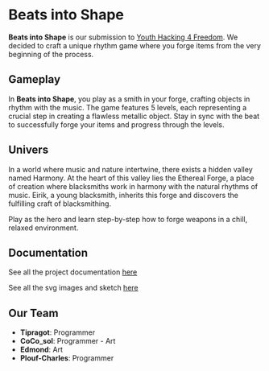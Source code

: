 # Beats into Shape

**Beats into Shape** is our submission to [Youth Hacking 4 Freedom](https://fsfe.org/activities/yh4f/). We decided to craft a unique rhythm game where you forge items from the very beginning of the process.

## Gameplay

In **Beats into Shape**, you play as a smith in your forge, crafting objects in rhythm with the music. The game features 5 levels, each representing a crucial step in creating a flawless metallic object. Stay in sync with the beat to successfully forge your items and progress through the levels.

## Univers

In a world where music and nature intertwine, there exists a hidden valley named Harmony. At the heart of this valley lies the Ethereal Forge, a place of creation where blacksmiths work in harmony with the natural rhythms of music. Eirik, a young blacksmith, inherits this forge and discovers the fulfilling craft of blacksmithing.

Play as the hero and learn step-by-step how to forge weapons in a chill, relaxed environment. 

## Documentation

See all the project documentation [here](/docs)

See all the svg images and sketch [here](https://www.figma.com/design/i4OFqWsSMmk0AW6OUtyf3B/Beats-into-shapes?t=ICflNE9DRQtmYzKb-1)

## Our Team

- **Tipragot**: Programmer
- **CoCo_sol**: Programmer - Art
- **Edmond**: Art
- **Plouf-Charles**: Programmer

